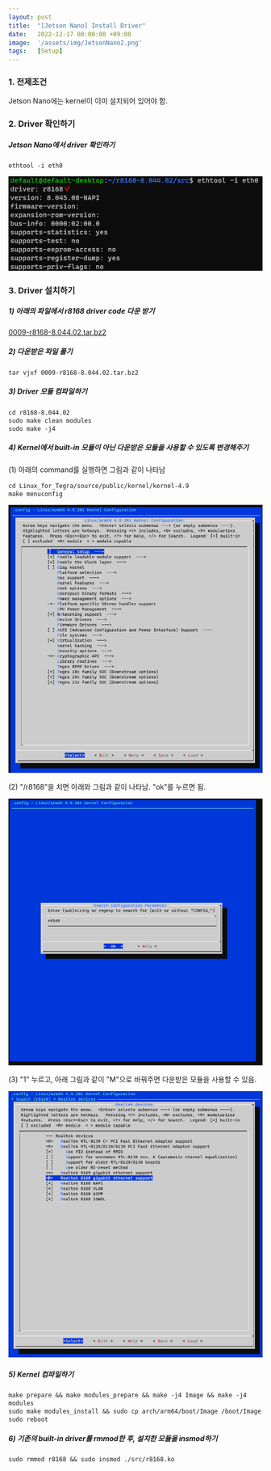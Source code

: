 ```yaml
---
layout: post
title:  "[Jetson Nano] Install Driver"
date:   2022-12-17 00:00:00 +09:00
image:  '/assets/img/JetsonNano2.png'
tags:   [Setup]
---
```


### **1. 전제조건**
Jetson Nano에는 kernel이 이미 설치되어 있어야 함.

### **2. Driver 확인하기**

##### Jetson Nano에서 driver 확인하기

```shell
ethtool -i eth0
```

![](/assets/img/JetsonNano_driver.png)

### **3. Driver 설치하기**


##### 1) 아래의 파일에서 r8168 driver code 다운 받기

<a href="/assets/file/0009-r8168-8.044.02.tar.bz2">0009-r8168-8.044.02.tar.bz2</a>


##### 2) 다운받은 파일 풀기


```shell
tar vjxf 0009-r8168-8.044.02.tar.bz2
```

##### 3) Driver 모듈 컴파일하기

```shell
cd r8168-8.044.02
sudo make clean modules
sudo make -j4
```

##### 4) Kernel에서 built-in 모듈이 아닌 다운받은 모듈을 사용할 수 있도록 변경해주기

(1) 아래의 command를 실행하면 그림과 같이 나타남

```shell
cd Linux_for_Tegra/source/public/kernel/kernel-4.9
make menuconfig
```

![](/assets/img/JetsonNano_driver2.png)

(2) "/r8168"을 치면 아래와 그림과 같이 나타남. "ok"를 누르면 됨.

![](/assets/img/JetsonNano_driver3.png)

(3) "1" 누르고, 아래 그림과 같이 "M"으로 바꿔주면 다운받은 모듈을 사용할 수 있음.

![](/assets/img/JetsonNano_driver4.png)

##### 5) Kernel 컴파일하기

```shell
make prepare && make modules_prepare && make -j4 Image && make -j4 modules 
sudo make modules_install && sudo cp arch/arm64/boot/Image /boot/Image
sudo reboot
```

##### 6) 기존의 built-in driver를 rmmod한 후, 설치한 모듈을 insmod하기

```shell
sudo rmmod r8168 && sudo insmod ./src/r8168.ko
```
